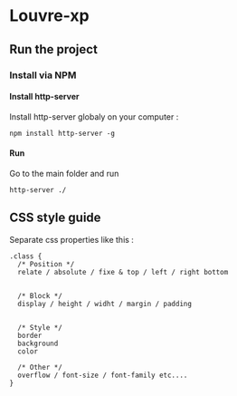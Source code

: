 # Louvre-xp
## Run the project
### Install via NPM
#### Install http-server
Install http-server globaly on your computer :
```
npm install http-server -g
```
#### Run
Go to the main folder and run
```
http-server ./
```
## CSS style guide
Separate css properties like this : 
```
.class {
  /* Position */
  relate / absolute / fixe & top / left / right bottom


  /* Block */
  display / height / widht / margin / padding


  /* Style */
  border
  background
  color

  /* Other */
  overflow / font-size / font-family etc....
}
```
